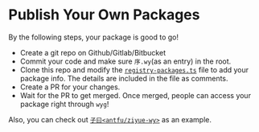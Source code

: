 # Publish Your Own Packages

By the following steps, your package is good to go!

- Create a git repo on Github/Gitlab/Bitbucket
- Commit your code and make sure `序.wy`(as an entry) in the root.
- Clone this repo and modify the [`registry-packages.ts`](https://github.com/wenyan-lang/wyg-registry/blob/master/registry-packages.ts) file to add your package info. The details are included in the file as comments.
- Create a PR for your changes.
- Wait for the PR to get merged. Once merged, people can access your package right through `wyg`!

Also, you can check out [`子曰<antfu/ziyue-wy>`](https://github.com/antfu/ziyue-wy) as an example.
